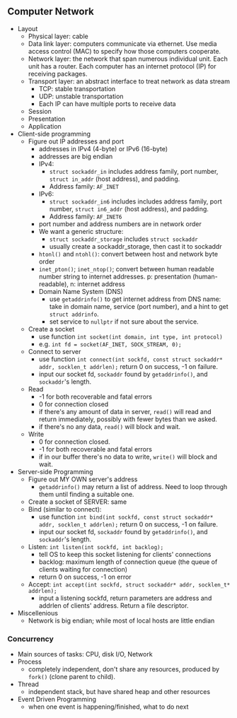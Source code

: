 ## Computer Network
- Layout
  - Physical layer: cable
  - Data link layer: computers communicate via ethernet. Use media access control (MAC)
  to specify how those computers cooperate.
  - Network layer: the network that span numerous individual unit. Each unit has a router. 
  Each computer has an internet protocol (IP) for receiving packages.
  - Transport layer: an abstract interface to treat network as data stream
    - TCP: stable transportation
    - UDP: unstable transportation
    - Each IP can have multiple ports to receive data
  - Session
  - Presentation
  - Application
- Client-side programming
  - Figure out IP addresses and port
    - addresses in IPv4 (4-byte) or IPv6 (16-byte)
    - addresses are big endian
    - IPv4:
      - `struct sockaddr_in` includes address family, port number,
        `struct in_addr` (host address), and padding.        
      - Address family: `AF_INET`
    - IPv6:
      - `struct sockaddr_in6` includes includes address family, port number,
        `struct in6_addr` (host address), and padding.
      - Address family: `AF_INET6`
    - port number and address numbers are in network order
    - We want a generic structure:
      - `struct sockaddr_storage` includes `struct sockaddr`
      - usually create a sockaddr_storage, then cast it to sockaddr
    - `htonl()` and `ntohl()`: convert between host and network
      byte order
    - `inet_pton()`; `inet_ntop()`; convert between human readable number string to
    internet addresses. p: presentation (human-readable), n: internet address
    - Domain Name System (DNS)
      - use `getaddrinfo()` to get internet address from DNS name: take in domain name,
        service (port number), and a hint to get `struct addrinfo`.
      - set service to `nullptr` if not sure about the service.
  - Create a socket
    - use function `int socket(int domain, int type, int protocol)`
    - e.g. `int fd = socket(AF_INET, SOCK_STREAM, 0);`
  - Connect to server
    - use function `int connect(int sockfd, const struct sockaddr* addr,
      socklen_t addrlen);` return 0 on success, -1 on failure.
    - input our socket fd, `sockaddr` found by `getaddrinfo()`, and
    `sockaddr`'s length.
  - Read
    - -1 for both recoverable and fatal errors
    - 0 for connection closed
    - if there's any amount of data in server, `read()` will read and return
    immediately, possibly with fewer bytes than we asked.
    - if there's no any data, `read()` will block and wait.
  - Write
    - 0 for connection closed.
    - -1 for both recoverable and fatal errors
    - if in our buffer there's no data to write, `write()` will block and wait.
- Server-side Programming
  - Figure out MY OWN server's address
    - `getaddrinfo()` may return a list of address. Need to loop through them until
    finding a suitable one.
  - Create a socket of SERVER: same
  - Bind (similar to connect):
    - use function `int bind(int sockfd, const struct sockaddr* addr,
      socklen_t addrlen);` return 0 on success, -1 on failure.
    - input our socket fd, `sockaddr` found by `getaddrinfo()`, and
      `sockaddr`'s length.
  - Listen: `int listen(int sockfd, int backlog);`
    - tell OS to keep this socket listening for clients' connections
    - backlog: maximum length of connection queue (the queue of clients waiting for
      connection)
    - return 0 on success, -1 on error
  - Accept: `int accept(int sockfd, struct sockaddr* addr, socklen_t* addrlen);`
    - input a listening sockfd, return parameters are address and addrlen of clients'
      address. Return a file descriptor.
- Miscellenious
  - Network is big endian; while most of local hosts are little endian
  
### Concurrency
- Main sources of tasks: CPU, disk I/O, Network
- Process
  - completely independent, don't share any resources, produced by `fork()` (clone parent
    to child).
- Thread
  - independent stack, but have shared heap and other resources
- Event Driven Programming
  - when one event is happening/finished, what to do next
